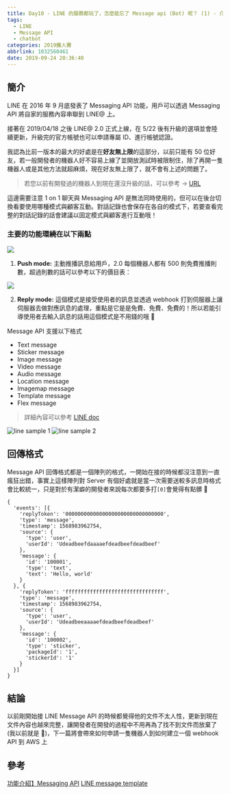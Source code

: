 ```yaml
---
title: Day10 - LINE 的服務都玩了，怎麼能忘了 Message api (Bot) 呢？ (1) - 介紹
tags:
  - LINE
  - Message API
  - chatbot
categories: 2019鐵人賽
abbrlink: 1032560461
date: 2019-09-24 20:36:40
---
```


## 簡介

LINE 在 2016 年 9 月底發表了 Messaging API 功能，用戶可以透過 Messaging API 將自家的服務內容串聯到 LINE@ 上。

接著在 2019/04/18 之後 LINE@ 2.0 正式上線，在 5/22 後有升級的選項並會陸續更新，升級完的官方帳號也可以申請專屬 ID、進行帳號認證。

我認為比前一版本的最大的好處是在**好友無上限**的這部分，以前只能有 50 位好友，若一般開發者的機器人好不容易上線了並開放測試時被限制住，除了再開一隻機器人或是其他方法就超麻煩，現在好友無上限了，就不會有上述的問題了。

> 若您以前有開發過的機器人到現在還沒升級的話，可以參考 -> [URL](http://at-blog.line.me/tw/archives/lineat_manual_upgrade_02.html)

這邊需要注意 1 on 1 聊天與 Messaging API 是無法同時使用的，但可以在後台切換看要使用哪種模式與顧客互動。對話記錄也會保存在各自的模式下，若要查看完整的對話記錄的話會建議以固定模式與顧客進行互動哦！

### 主要的功能環繞在以下兩點

![](https://i.imgur.com/kqf5mo5.png)

1. **Push mode:** 主動推播訊息給用戶，2.0 每個機器人都有 500 則免費推播則數，超過則數的話可以參考以下的價目表：

![](https://i.imgur.com/7HJySLK.png)

2. **Reply mode:** 這個模式是接受使用者的訊息並透過 webhook 打到伺服器上讓伺服器去做對應訊息的處理，重點是它是是免費、免費、免費的！所以若能引導使用者去輸入訊息的話用這個模式是不用錢的哦 🎉

Message API 支援以下格式

- Text message
- Sticker message
- Image message
- Video message
- Audio message
- Location message
- Imagemap message
- Template message
- Flex message

> 詳細內容可以參考 [LINE doc](https://developers.line.biz/en/docs/messaging-api/message-types/)

![line sample 1](https://i.imgur.com/PLWylFy.png)
![line sample 2](https://i.imgur.com/lInGVV0.png)

## 回傳格式

Message API 回傳格式都是一個陣列的格式，一開始在接的時候都沒注意到一直瘋狂出錯，事實上這樣陣列對 Server 有個好處就是當一次需要送較多訊息時格式會比較統一，只是對於有潔癖的開發者來說每次都要多打`[0]`會覺得有點髒 🤣

```
{
  'events': [{
    'replyToken': '00000000000000000000000000000000',
    'type': 'message',
    'timestamp': 1568983962754,
    'source': {
      'type': 'user',
      'userId': 'Udeadbeefdaaaaefdeadbeefdeadbeef'
    },
    'message': {
      'id': '100001',
      'type': 'text',
      'text': 'Hello, world'
    }
  }, {
    'replyToken': 'ffffffffffffffffffffffffffffffff',
    'type': 'message',
    'timestamp': 1568983962754,
    'source': {
      'type': 'user',
      'userId': 'Udeadbeeaaaaefdeadbeefdeadbeef'
    },
    'message': {
      'id': '100002',
      'type': 'sticker',
      'packageId': '1',
      'stickerId': '1'
    }
  }]
}
```

## 結論

以前剛開始接 LINE Message API 的時候都覺得他的文件不太人性，更新到現在文件內容也越來完整，讓開發者在開發的過程中不用再為了找不到文件而放棄了(我以前就是 🤣)，下一篇將會帶來如何申請一隻機器人到如何建立一個 webhook API 到 AWS 上

## 參考

[功能介紹】Messaging API](http://at-blog.line.me/tw/messaging_api_intro)
[LINE message template](https://developers.line.biz/en/docs/messaging-api/message-types/)
